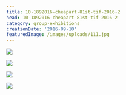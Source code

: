 ```yaml
---
title: 10-1892016-cheapart-81st-tif-2016-2
head: 10-1892016-cheapart-81st-tif-2016-2
category: group-exhibitions
creationDate: '2016-09-10'
featuredImage: /images/uploads/111.jpg
---
```

![ ](https://i.imgur.com/Jy9B4Gc.jpg)

![ ](https://i.imgur.com/VyxDGMc.jpg)

![ ](https://i.imgur.com/qywT4dr.jpg)

![ ](https://i.imgur.com/D2hJMUC.jpg)
